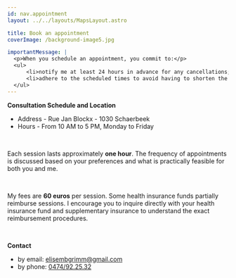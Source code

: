 ```yaml
---
id: nav.appointment
layout: ../../layouts/MapsLayout.astro

title: Book an appointment
coverImage: /background-image5.jpg

importantMessage: |
  <p>When you schedule an appointment, you commit to:</p>
  <ul>
      <li>notify me at least 24 hours in advance for any cancellations; otherwise, I reserve the right to charge for the session.</li>
      <li>adhere to the scheduled times to avoid having to shorten the session.</li>
  </ul>
---
```


**Consultation Schedule and Location**

- Address - Rue Jan Blockx - 1030 Schaerbeek
- Hours - From 10 AM to 5 PM, Monday to Friday

<br>

Each session lasts approximately **one hour**. The frequency of appointments is discussed based on your preferences and 
what is practically feasible for both you and me.

<br>

My fees are **60 euros** per session. Some health insurance funds partially reimburse sessions. I encourage you to inquire 
directly with your health insurance fund and supplementary insurance to understand the exact reimbursement procedures.

<br>

**Contact**
- by email: [elisembgrimm@gmail.com](elisembgrimm@gmail.com)
- by phone: [0474/92.25.32](tel:0474922532)
